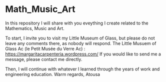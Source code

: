 # Math_Music_Art
In this repository I will share with you eveything I create related to the Mathematics, Music and Art. 

To start, I invite you to visit my Little Museum of Glass, but please do not leave any comments there, as nobody will respond.
The Little Musuem of Glass Ac (le Petit Musée du Verre Ac) :  https://margaritacarpenteria.wordpress.com/
If you would like to send me a message, please contact me directly.

Then, I will continue with whatever I learned through the years of work and engineering education. 
Warm regards,
Atousa
